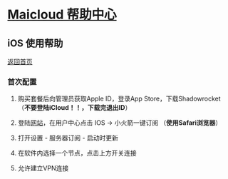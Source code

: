 # [Maicloud 帮助中心](/README.md)

## iOS 使用帮助
[返回首页](/README.md)

### 首次配置

1. 购买套餐后向管理员获取Apple ID，登录App Store，下载Shadowrocket （**不要登陆iCloud！！，下载完退出ID**）

2. 登陆[网站](https://www.maicloud.cc/)，在用户中心点击 IOS → 小火箭一键订阅 （**使用Safari浏览器**）

3. 打开设置 - 服务器订阅 - 启动时更新

4. 在软件内选择一个节点，点击上方开关连接

5. 允许建立VPN连接
